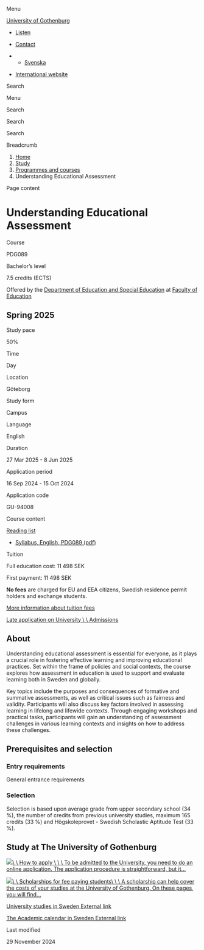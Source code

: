 Menu

[University of Gothenburg](/en)

- [Listen](//app-eu.readspeaker.com/cgi-bin/rsent?customerid=9467&lang=en_uk&readclass=region--content&url=https%3A%2F%2Fwww.gu.se%2Fen%2Fstudy-gothenburg%2Funderstanding-educational-assessment-pdg089 "Listen with ReadSpeaker")

- [Contact](/en/contact)

- - [Svenska](/studera/hitta-utbildning/bedomning-av-larande-pdg089)
- [International website](/en/study-gothenburg/understanding-educational-assessment-pdg089)

Search


Menu


Search


Search

Search

Breadcrumb

1. [Home](/en)
2. [Study](/en/study-in-gothenburg)
3. [Programmes and courses](/en/study-in-gothenburg/study-options)
4. Understanding Educational Assessment


Page content

# Understanding Educational Assessment

Course


PDG089


Bachelor’s level



7.5 credits (ECTS)



Offered by the
[Department of Education and Special Education](https://www.gu.se/en/education-special-education)
at
[Faculty of Education](https://www.gu.se/en/learning-leadership-health)

## Spring 2025

Study pace


50%

Time


Day

Location


Göteborg

Study form


Campus

Language


English

Duration


27 Mar 2025
\- 8 Jun 2025

Application period


16 Sep 2024
\- 15 Oct 2024

Application code


GU-94008

Course content


[Reading list](/en/study-gothenburg/understanding-educational-assessment-pdg089/reading-list/888c5747-a80b-11ef-8526-ed8750e24faf)

- [Syllabus, English, PDG089 (pdf)](https://kursplaner.gu.se/pdf/kurs/en/PDG089)


Tuition


Full education cost: 11 498 SEK

First payment: 11 498 SEK

**No fees** are charged for EU and EEA citizens, Swedish residence permit holders and exchange students.

[More information about tuition fees](https://www.gu.se/en/study-in-gothenburg/apply/tuition-fees)

[Late application on University \\
\\
Admissions](https://www.universityadmissions.se/intl/addtobasket?id=GU-94008&period=VT+2025)

## About

Understanding educational assessment is essential for everyone, as it plays a crucial role in fostering effective learning and improving educational practices. Set within the frame of policies and social contexts, the course explores how assessment in education is used to support and evaluate learning both in Sweden and globally.

Key topics include the purposes and consequences of formative and summative assessments, as well as critical issues such as fairness and validity. Participants will also discuss key factors involved in assessing learning in lifelong and lifewide contexts. Through engaging workshops and practical tasks, participants will gain an understanding of assessment challenges in various learning contexts and insights on how to address these challenges.

## Prerequisites and selection

### Entry requirements

General entrance requirements

### Selection

Selection is based upon average grade from upper secondary school (34 %), the number of credits from previous university studies, maximum 165 credits (33 %) and Högskoleprovet - Swedish Scholastic Aptitude Test (33 %).

## Study at The University of Gothenburg

[![](/sites/default/files/dynamic-image/dynamic_image_2188_218/public/2020-03/cytonn-photography-ZJEKICY5EXY-unsplash.jpg?media_id=2553&width=1904&height=208)\\
\\
How to apply \\
\\
\\
To be admitted to the University, you need to do an online application. The application procedure is straightforward, but it…](/en/study-in-gothenburg/apply)

[![](/sites/default/files/dynamic-image/dynamic_image_2188_218/public/2024-01/GU-7.jpg?media_id=95188&width=1904&height=208)\\
\\
Scholarships for fee paying students\\
\\
\\
A scholarship can help cover the costs of your studies at the University of Gothenburg. On these pages, you will find…](/en/study-in-gothenburg/apply/scholarships-for-fee-paying-students)

[University studies in Sweden External link](https://www.gu.se/en/study-in-gothenburg/before-you-arrive/university-studies-in-sweden "External link")

[The Academic calendar in Sweden External link](https://www.gu.se/en/study-in-gothenburg/when-you-are-here/academic-calendar "External link")

Last modified


29 November 2024